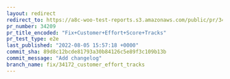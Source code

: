 ```yaml
---
layout: redirect
redirect_to: https://a8c-woo-test-reports.s3.amazonaws.com/public/pr/34209/e2e/index.html
pr_number: 34209
pr_title_encoded: "Fix+Customer+Effort+Score+Tracks"
pr_test_type: e2e
last_published: "2022-08-05 15:57:18 +0000"
commit_sha: 89d8c12bcde81793a30b84126c5e89f3c109b13b
commit_message: "Add changelog"
branch_name: fix/34172_customer_effort_tracks
---
```

